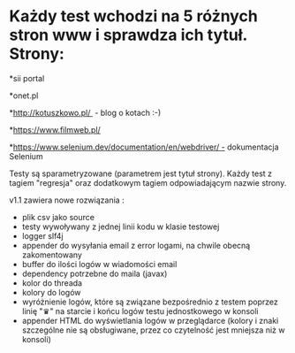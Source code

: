 # Każdy test wchodzi na 5 różnych stron www i sprawdza ich tytuł. Strony:

*sii portal

*onet.pl

*http://kotuszkowo.pl/  - blog o kotach :-)

*https://www.filmweb.pl/

*https://www.selenium.dev/documentation/en/webdriver/ - dokumentacja Selenium

Testy są sparametryzowane (parametrem jest tytuł strony). Każdy test z tagiem "regresja" oraz dodatkowym tagiem odpowiadającym nazwie strony.


v1.1 zawiera nowe rozwiązania : 
- plik csv jako source
- testy wywoływany z jednej linii kodu w klasie testowej
- logger slf4j
- appender do wysyłania email z error logami, na chwile obecną zakomentowany
- buffer do ilości logów w wiadomości email
- dependency potrzebne do maila (javax)
- kolor do threada
- kolory do logów
- wyróżnienie logów, które są związane bezpośrednio z testem poprzez linię  "♛" na starcie i końcu logów testu jednostkowego w konsoli
- appender HTML do wyświetlania logów w przeglądarce (kolory i znaki szczególne nie są obsługiwane, przez co czytelność jest mniejsza niż w konsoli)

